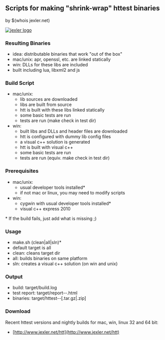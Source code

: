 ## Scripts for making "shrink-wrap" httest binaries

by $(whois jexler.net)

[![jexler logo](http://www.gravatar.com/avatar/9022d38f949fccf36a94e0f444327f6b.jpg)](http:www.jexler.net/)

### Resulting Binaries

- idea: distributable binaries that work "out of the box"
- mac/unix: apr, openssl, etc. are linked statically
- win: DLLs for these libs are included
- built including lua, libxml2 and js

### Build Script

- mac/unix:
  - lib sources are downloaded
  - libs are built from source
  - htt is built with these libs linked statically
  - some basic tests are run
  - tests are run (make check in test dir)
- win:
  - built libs and DLLs and header files are downloaded
  - htt is configured with dummy lib config files
  - a visual c++ solution is generated
  - htt is built with visual c++
  - some basic tests are run
  - tests are run (equiv. make check in test dir)

### Prerequisites

- mac/unix:
  - usual developer tools installed*
  - if not mac or linux, you may need to modify scripts
- win:
  - cygwin with usual developer tools installed*
  - visual c++ express 2010

\* If the build fails, just add what is missing ;)

### Usage

- make.sh (clean|all|sln)*
- default target is all
- clean: cleans target dir
- all:   builds binaries on same platform
- sln:   creates a visual c++ solution (on win and unix)

### Output

- build: target/build.log
- test report: target/report-<ver>-<os>.html
- binaries: target/httest-<ver>-<os>[.tar.gz|.zip]

### Download

Recent httest versions and nightly builds for mac, win, linux 32 and 64 bit:

- [http://www.jexler.net/htt](http://www.jexler.net/htt)

